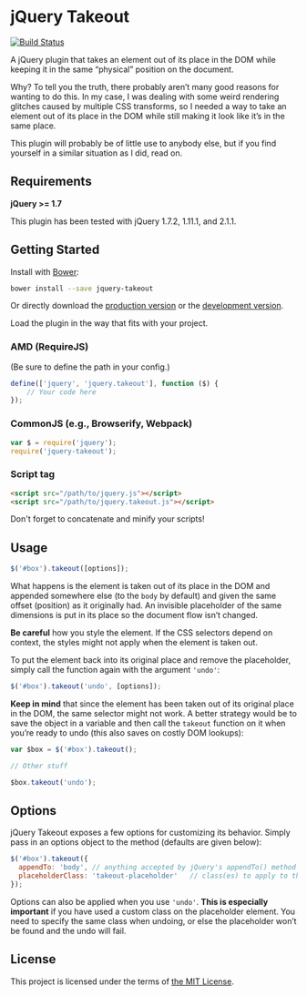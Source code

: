# jQuery Takeout

[![Build Status](https://travis-ci.org/garrettn/jquery-takeout.svg?branch=master)](https://travis-ci.org/garrettn/jquery-takeout)

A jQuery plugin that takes an element out of its place in the DOM while keeping it in the same “physical” position on the document.

Why? To tell you the truth, there probably aren’t many good reasons for wanting to do this. In my case, I was dealing with some weird rendering glitches caused by multiple CSS transforms, so I needed a way to take an element out of its place in the DOM while still making it look like it’s in the same place.

This plugin will probably be of little use to anybody else, but if you find yourself in a similar situation as I did, read on.

## Requirements

**jQuery >= 1.7**

This plugin has been tested with jQuery 1.7.2, 1.11.1, and 2.1.1.

## Getting Started

Install with [Bower](http://bower.io):

```sh
bower install --save jquery-takeout
```

Or directly download the [production version][min] or the [development version][max].

[min]: https://raw.github.com/garrettn/jquery-takeout/master/dist/jquery.takeout.min.js
[max]: https://raw.github.com/garrettn/jquery-takeout/master/dist/jquery.takeout.js

Load the plugin in the way that fits with your project.

### AMD (RequireJS)

(Be sure to define the path in your config.)

```js
define(['jquery', 'jquery.takeout'], function ($) {
	// Your code here
});
```

### CommonJS (e.g., Browserify, Webpack)
```js
var $ = require('jquery');
require('jquery-takeout');
```

### Script tag
```html
<script src="/path/to/jquery.js"></script>
<script src="/path/to/jquery.takeout.js"></script>
```

Don't forget to concatenate and minify your scripts!

## Usage

```js
$('#box').takeout([options]);
```

What happens is the element is taken out of its place in the DOM and appended somewhere else (to the `body` by default) and given the same offset (position) as it originally had. An invisible placeholder of the same dimensions is put in its place so the document flow isn’t changed.

**Be careful** how you style the element. If the CSS selectors depend on context, the styles might not apply when the element is taken out.

To put the element back into its original place and remove the placeholder, simply call the function again with the argument `'undo'`:

```js
$('#box').takeout('undo', [options]);
```

**Keep in mind** that since the element has been taken out of its original place in the DOM, the same selector might not work. A better strategy would be to save the object in a variable and then call the `takeout` function on it when you’re ready to undo (this also saves on costly DOM lookups):

```js
var $box = $('#box').takeout();

// Other stuff

$box.takeout('undo');
```

## Options

jQuery Takeout exposes a few options for customizing its behavior. Simply pass in an options object to the method (defaults are given below):

```js
$('#box').takeout({
  appendTo: 'body',	// anything accepted by jQuery's appendTo() method
  placeholderClass: 'takeout-placeholder'	// class(es) to apply to the plaholder element
});
```

Options can also be applied when you use `'undo'`. **This is especially important** if you have used a custom class on the placeholder element. You need to specify the same class when undoing, or else the placeholder won’t be found and the undo will fail.


## License

This project is licensed under the terms of [the MIT License](LICENSE.txt).